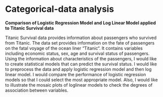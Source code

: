 # Categorical-data analysis
**Comparison of Logistic Regression Model and Log Linear Model applied to Titanic Survival data**


Titanic Survival data provides information about passengers who survived from Titanic. The data set provides information on the fate of passengers on the fatal voyage of the ocean liner “Titanic“. It contains variables including economic status, sex, age and survival status of passengers. Using the information about characteristics of the passengers, I would like to create statistical models that can predict the survival status. I would like to preprocess the data and apply logistic regression model and then log linear model. I would compare the performance of logistic regression models so that I could select the most appropriate model. Also, I would like to illustrate the mosaic plots of loglinear models to check the degrees of association between variables.


